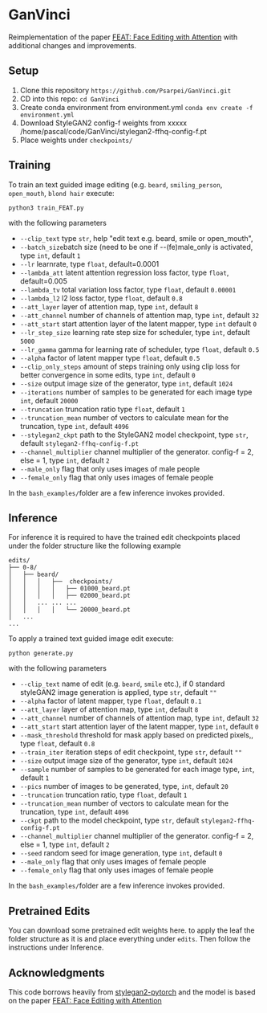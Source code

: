# GanVinci

Reimplementation of the paper [FEAT: Face Editing with Attention](https://arxiv.org/abs/2202.02713) with additional changes and improvements.

## Setup
1. Clone this repository ```https://github.com/Psarpei/GanVinci.git```
2. CD into this repo: ```cd GanVinci```
3. Create conda environment from environment.yml ```conda env create -f environment.yml```
4. Download StyleGAN2 config-f weights from xxxxx /home/pascal/code/GanVinci/stylegan2-ffhq-config-f.pt 
5. Place weights under ```checkpoints/```

## Training
To train an text guided image editing (e.g. ```beard```, ```smiling_person```, ```open_mouth```, ```blond hair``` execute:

    python3 train_FEAT.py

with the following parameters

* ```--clip_text``` type ```str```, help "edit text e.g. beard, smile or open_mouth",
* ```--batch_size```batch size (need to be one if --(fe)male_only is activated, type ```int```, default ```1``` 
* ```--lr``` learnrate, type ```float```, default=0.0001
* ```--lambda_att``` latent attention regression loss factor, type ```float```, default=0.005
* ```--lambda_tv``` total variation loss factor, type ```float```, default ```0.00001```
* ```--lambda_l2``` l2 loss factor, type ```float```, default ```0.8```
* ```--att_layer``` layer of attention map, type ```int```, default ```8```
* ```--att_channel``` number of channels of attention map, type ```int```, default ```32```
* ```--att_start``` start attention layer of the latent mapper, type ```int``` default ```0```
* ```--lr_step_size``` learning rate step size for scheduler, type ```int```, default ```5000```
* ```--lr_gamma``` gamma for learning rate of scheduler, type ```float```, default ```0.5```
* ```--alpha``` factor of latent mapper type ```float```, default ```0.5```
* ```--clip_only_steps``` amount of steps training only using clip loss for better convergence in some edits, type ```int```, default ```0```
* ```--size``` output image size of the generator, type ```int```, default ```1024```
* ```--iterations``` number of samples to be generated for each image type ```int```, default ```20000```
* ```--truncation``` truncation ratio type ```float```, default ```1``` 
* ```--truncation_mean``` number of vectors to calculate mean for the truncation, type ```int```, default ```4096```
* ```--stylegan2_ckpt``` path to the StyleGAN2 model checkpoint, type ```str```, default ```stylegan2-ffhq-config-f.pt```
* ```--channel_multiplier``` channel multiplier of the generator. config-f = 2, else = 1, type ```int```, default ```2```
* ```--male_only``` flag that only uses images of male people
* ```--female_only``` flag that only uses images of female people

In the ```bash_examples/```folder are a few inference invokes provided.

## Inference
For inference it is required to have the trained edit checkpoints placed under the folder structure like the following example

```
edits/
├── 0-8/
│   ├── beard/
│   │   │   ├──  checkpoints/  
│   │   │   │   ├── 01000_beard.pt
│   │   │   │   ├── 02000_beard.pt    
│   │   ... ... ...
│   │   │   │   └── 20000_beard.pt    
│   ...
...
```

To apply a trained text guided image edit execute:

    python generate.py

with the following parameters
* ```--clip_text``` name of edit (e.g. ```beard```, ```smile``` etc.), if 0 standard styleGAN2 image generation is applied, type ```str```, default ```""```
* ```--alpha``` factor of latent mapper, type ```float```, default ```0.1``` 
* ```--att_layer``` layer of attention map, type ```int```, default ```8``` 
* ```--att_channel``` number of channels of attention map, type ```int```, default ```32```
* ```--att_start``` start attention layer of the latent mapper, type ```int```, default ```0```
* ```--mask_threshold``` threshold for mask apply based on predicted pixels,, type ```float```, default ```0.8```
* ```--train_iter```  iteration steps of edit checkpoint, type ```str```, default ```""```
* ```--size``` output image size of the generator, type ```int```, default ```1024```
* ```--sample``` number of samples to be generated for each image type, ```int```, default ```1``` 
* ```--pics``` number of images to be generated, type, ```int```, default ```20```
* ```--truncation``` truncation ratio, type ```float```, default ```1```
* ```--truncation_mean``` number of vectors to calculate mean for the truncation, type ```int```, default ```4096```
* ```--ckpt``` path to the model checkpoint, type ```str```, default ```stylegan2-ffhq-config-f.pt```
* ```--channel_multiplier``` channel multiplier of the generator. config-f = 2, else = 1, type ```int```, default ```2```
* ```--seed``` random seed for image generation, type ```int```, default ```0```
* ```--male_only``` flag that only uses images of female people
* ```--female_only``` flag that only uses images of female people

In the ```bash_examples/```folder are a few inference invokes provided.

## Pretrained Edits
You can download some pretrained edit weights here.
to apply the leaf the folder structure as it is and place everything under ``edits``. 
Then follow the instructions under Inference.

## Acknowledgments
This code borrows heavily from [stylegan2-pytorch](https://github.com/rosinality/stylegan2-pytorch) and the model is based on the paper [FEAT: Face Editing with Attention](https://arxiv.org/abs/2202.02713)
